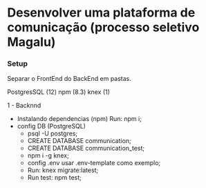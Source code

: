 # Desenvolver uma plataforma de comunicação (processo seletivo Magalu)

### Setup

Separar o FrontEnd do BackEnd em pastas.

PostgresSQL (12)
npm (8.3)
knex (1)

1 - Backnnd
* Instalando dependencias (npm) Run: npm i;
* config DB (PostgreSQL)
  * psql -U postgres;
  * CREATE DATABASE communication;
  * CREATE DATABASE communication_test;
  * npm i -g knex;
  * config .env usar .env-template como exemplo;
  * Run: knex migrate:latest;
  * Run test: npm test;

